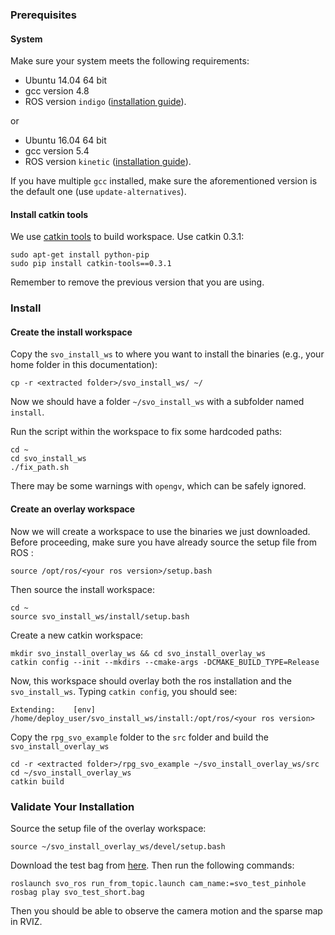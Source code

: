 ### Prerequisites
#### System
Make sure your system meets the following requirements:

* Ubuntu 14.04 64 bit
* gcc version 4.8
* ROS version `indigo` ([installation guide](http://wiki.ros.org/indigo/Installation/Ubuntu)).

or 

* Ubuntu 16.04 64 bit
* gcc version 5.4
* ROS version `kinetic` ([installation guide](http://wiki.ros.org/kinetic/Installation/Ubuntu)).

If you have multiple `gcc` installed, make sure the aforementioned version is the default one (use `update-alternatives`).

#### Install catkin tools
We use [catkin tools](https://catkin-tools.readthedocs.io/en/latest/) to build workspace. Use catkin 0.3.1:

    sudo apt-get install python-pip
    sudo pip install catkin-tools==0.3.1

Remember to remove the previous version that you are using.


### Install

#### Create the install workspace
Copy the `svo_install_ws` to where you want to install the binaries (e.g., your home folder in this documentation):

    cp -r <extracted folder>/svo_install_ws/ ~/

Now we should have a folder `~/svo_install_ws` with a subfolder named `install`.

Run the script within the workspace to fix some hardcoded paths:
    
    cd ~
    cd svo_install_ws
    ./fix_path.sh
    
There may be some warnings with `opengv`, which can be safely ignored.

#### Create an overlay workspace
Now we will create a workspace to use the binaries we just downloaded. Before proceeding, make sure you have already source the setup file from ROS :

    source /opt/ros/<your ros version>/setup.bash

Then source the install workspace:

    cd ~
    source svo_install_ws/install/setup.bash

Create a new catkin workspace:

    mkdir svo_install_overlay_ws && cd svo_install_overlay_ws
    catkin config --init --mkdirs --cmake-args -DCMAKE_BUILD_TYPE=Release

Now, this workspace should overlay both the ros installation and the `svo_install_ws`. Typing `catkin config`, you should see:

    Extending:    [env] /home/deploy_user/svo_install_ws/install:/opt/ros/<your ros version>
    
Copy the `rpg_svo_example` folder to the `src` folder and build the `svo_install_overlay_ws`
    
    cd -r <extracted folder>/rpg_svo_example ~/svo_install_overlay_ws/src
    cd ~/svo_install_overlay_ws
    catkin build

### Validate Your Installation
Source the setup file of the overlay workspace:

    source ~/svo_install_overlay_ws/devel/setup.bash
    
Download the test bag from [here](http://rpg.ifi.uzh.ch/svo2/svo_test_short.bag). Then run the following commands:

    roslaunch svo_ros run_from_topic.launch cam_name:=svo_test_pinhole
    rosbag play svo_test_short.bag

Then you should be able to observe the camera motion and the sparse map in RVIZ.
